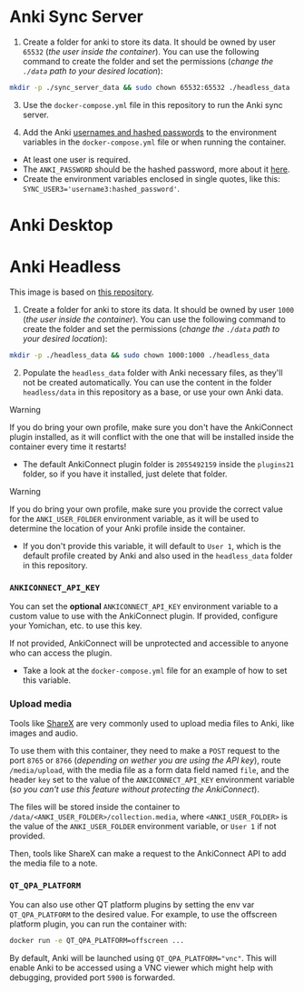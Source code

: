 # Anki Sync Server

1. Create a folder for anki to store its data. It should be owned by user `65532` (_the user inside the container_). You can use the following command to create the folder and set the permissions (_change the `./data` path to your desired location_):

```bash
mkdir -p ./sync_server_data && sudo chown 65532:65532 ./headless_data
```

3. Use the `docker-compose.yml` file in this repository to run the Anki sync server.

4. Add the Anki [usernames and hashed passwords](https://docs.ankiweb.net/sync-server.html#multiple-users) to the environment variables in the `docker-compose.yml` file or when running the container.

- At least one user is required.
- The `ANKI_PASSWORD` should be the hashed password, more about it [here](https://docs.ankiweb.net/sync-server.html#hashed-passwords).
- Create the environment variables enclosed in single quotes, like this: `SYNC_USER3='username3:hashed_password'`.

# Anki Desktop

# Anki Headless

This image is based on [this repository](https://github.com/ThisIsntTheWay/headless-anki).

1. Create a folder for anki to store its data. It should be owned by user `1000` (_the user inside the container_). You can use the following command to create the folder and set the permissions (_change the `./data` path to your desired location_):

```bash
mkdir -p ./headless_data && sudo chown 1000:1000 ./headless_data
```

2. Populate the `headless_data` folder with Anki necessary files, as they'll not be created automatically. You can use the content in the folder `headless/data` in this repository as a base, or use your own Anki data.

> [!WARNING]
> If you do bring your own profile, make sure you don't have the AnkiConnect plugin installed, as it will conflict with the one that will be installed inside the container every time it restarts!
>
> - The default AnkiConnect plugin folder is `2055492159` inside the `plugins21` folder, so if you have it installed, just delete that folder.

> [!WARNING]
> If you do bring your own profile, make sure you provide the correct value for the `ANKI_USER_FOLDER` environment variable, as it will be used to determine the location of your Anki profile inside the container.
>
> - If you don't provide this variable, it will default to `User 1`, which is the default profile created by Anki and also used in the `headless_data` folder in this repository.

### `ANKICONNECT_API_KEY`

You can set the **optional** `ANKICONNECT_API_KEY` environment variable to a custom value to use with the AnkiConnect plugin. If provided, configure your Yomichan, etc. to use this key.

If not provided, AnkiConnect will be unprotected and accessible to anyone who can access the plugin.

- Take a look at the `docker-compose.yml` file for an example of how to set this variable.

### Upload media

Tools like [ShareX](https://getsharex.com/) are very commonly used to upload media files to Anki, like images and audio.

To use them with this container, they need to make a `POST` request to the port `8765` or `8766` (_depending on wether you are using the API key_), route `/media/upload`, with the media file as a form data field named `file`, and the header `key` set to the value of the `ANKICONNECT_API_KEY` environment variable (_so you can't use this feature without protecting the AnkiConnect_).

The files will be stored inside the container to `/data/<ANKI_USER_FOLDER>/collection.media`, where `<ANKI_USER_FOLDER>` is the value of the `ANKI_USER_FOLDER` environment variable, or `User 1` if not provided.

Then, tools like ShareX can make a request to the AnkiConnect API to add the media file to a note.

### `QT_QPA_PLATFORM`

You can also use other QT platform plugins by setting the env var `QT_QPA_PLATFORM` to the desired value. For example, to use the offscreen platform plugin, you can run the container with:

```bash
docker run -e QT_QPA_PLATFORM=offscreen ...
```

By default, Anki will be launched using `QT_QPA_PLATFORM="vnc"`. This will enable Anki to be accessed using a VNC viewer which might help with debugging, provided port `5900` is forwarded.

